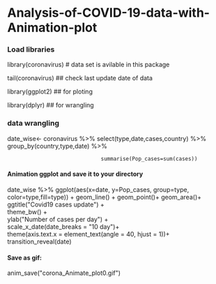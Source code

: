 # Analysis-of-COVID-19-data-with-Animation-plot


### Load libraries ###

library(coronavirus) # data set is avilable in this package

tail(coronavirus) ## check last update date of data

library(ggplot2) ## for ploting 

library(dplyr)   ## for wrangling

###  data wrangling

date_wise<- coronavirus  %>% select(type,date,cases,country) %>%  
                                  group_by(country,type,date) %>% 
                                  
                                  summarise(Pop_cases=sum(cases))

#### Animation ggplot and save it to your directory 


date_wise %>% ggplot(aes(x=date, y=Pop_cases, group=type, color=type,fill=type)) +
                     geom_line() + geom_point()+ geom_area()+                     
                     ggtitle("Covid19 cases update") +                     
                     theme_bw() +                     
                     ylab("Number of cases per day") +                     
                     scale_x_date(date_breaks = "10 day")+                     
                     theme(axis.text.x = element_text(angle = 40, hjust = 1))+                     
                     transition_reveal(date)
                    

#### Save as gif:

anim_save("corona_Animate_plot0.gif")
